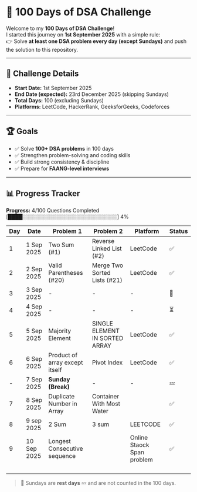 # 🚀 100 Days of DSA Challenge  

Welcome to my **100 Days of DSA Challenge**!  
I started this journey on **1st September 2025** with a simple rule:  
👉 Solve **at least one DSA problem every day (except Sundays)** and push the solution to this repository.  

---

## 📅 Challenge Details  

- **Start Date:** 1st September 2025  
- **End Date (expected):** 23rd December 2025 (skipping Sundays)  
- **Total Days:** 100 (excluding Sundays)  
- **Platforms:** LeetCode, HackerRank, GeeksforGeeks, Codeforces  

---

## 🏆 Goals  

- ✅ Solve **100+ DSA problems** in 100 days  
- ✅ Strengthen problem-solving and coding skills  
- ✅ Build strong consistency & discipline  
- ✅ Prepare for **FAANG-level interviews**  

---

## 📊 Progress Tracker

**Progress:** 4/100 Questions Completed  
[████░░░░░░░░░░░░░░░░░░░░░░░░░░] 4%

| Day | Date       | Problem 1 | Problem 2 | Platform | Status |
|-----|------------|-----------|-----------|----------|--------|
| 1   | 1 Sep 2025 | Two Sum (#1) | Reverse Linked List (#2) | LeetCode | ✅ |
| 2   | 2 Sep 2025 | Valid Parentheses (#20) | Merge Two Sorted Lists (#21) | LeetCode | ✅ |
| 3   | 3 Sep 2025 | - | - | - | 🔄 |
| 4   | 4 Sep 2025 | - | - | - | ⏳ |
| 5   | 5 Sep 2025 | Majority Element | SINGLE ELEMENT IN SORTED ARRAY | LeetCode | ✅ |
| 6   | 6 Sep 2025 | Product of array except itself | Pivot Index | LeetCode | ✅ |
| -   | 7 Sep 2025 | **Sunday (Break)** | - | - | 💤 |
| 7   | 8 Sep 2025 | Duplicate Number in Array | Container With Most Water |  | ✅ |
| 8   | 9 sep 2025 | 2 Sum | 3 sum | LEETCODE | ✅ |
| 9   | 10 Sep 2025|  Longest Consecutive sequence|  | Online Staock Span problem | ✅ |
|    |    |  |  |  |  |
|    |    |  |  |  |  |
|    |    |  |  |  |  |
|    |    |  |  |  |  |

> 📌 Sundays are **rest days** 💤 and are not counted in the 100 days.  



